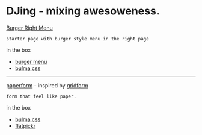 # DJing - mixing awesoweness.

[Burger Right Menu](https://jingz.github.io/djing/burger_right_menu.html)

    starter page with burger style menu in the right page

in the box
- [burger menu](https://github.com/mblode/burger)
- [bulma css](http://bulma.io)

---

[paperform](https://jingz.github.io/djing/paperform.html) - inspired by [gridform](https://github.com/kumailht/gridforms)

    form that feel like paper.

in the box
- [bulma css](http://bulma.io)
- [flatpickr](https://chmln.github.io/flatpickr/)
